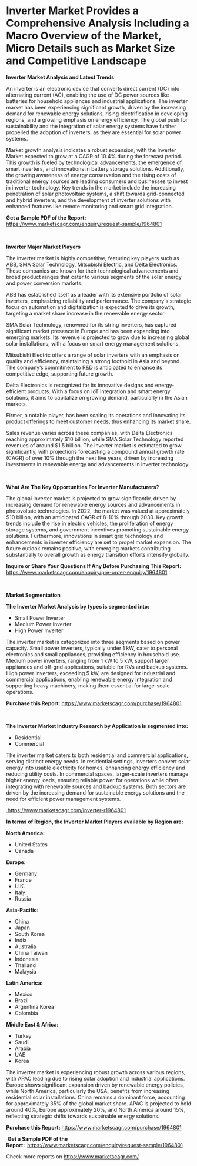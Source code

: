 <p><h1>Inverter Market Provides a Comprehensive Analysis Including a Macro Overview of the Market, Micro Details such as Market Size and Competitive Landscape</h1></p><p><strong>Inverter Market Analysis and Latest Trends</strong></p>
<p><p>An inverter is an electronic device that converts direct current (DC) into alternating current (AC), enabling the use of DC power sources like batteries for household appliances and industrial applications. The inverter market has been experiencing significant growth, driven by the increasing demand for renewable energy solutions, rising electrification in developing regions, and a growing emphasis on energy efficiency. The global push for sustainability and the integration of solar energy systems have further propelled the adoption of inverters, as they are essential for solar power systems.</p><p>Market growth analysis indicates a robust expansion, with the Inverter Market expected to grow at a CAGR of 10.4% during the forecast period. This growth is fueled by technological advancements, the emergence of smart inverters, and innovations in battery storage solutions. Additionally, the growing awareness of energy conservation and the rising costs of traditional energy sources are leading consumers and businesses to invest in inverter technology. Key trends in the market include the increasing penetration of solar photovoltaic systems, a shift towards grid-connected and hybrid inverters, and the development of inverter solutions with enhanced features like remote monitoring and smart grid integration.</p></p>
<p><strong>Get a Sample PDF of the Report:&nbsp;</strong> <a href="https://www.marketscagr.com/enquiry/request-sample/1964801?utm_campaign=2041&utm_medium=2&utm_source=Github&utm_content=ia&utm_term=13022025&utm_id=inverter">https://www.marketscagr.com/enquiry/request-sample/1964801</a></p>
<p>&nbsp;</p>
<p><strong>Inverter Major Market Players</strong></p>
<p><p>The inverter market is highly competitive, featuring key players such as ABB, SMA Solar Technology, Mitsubishi Electric, and Delta Electronics. These companies are known for their technological advancements and broad product ranges that cater to various segments of the solar energy and power conversion markets.</p><p>ABB has established itself as a leader with its extensive portfolio of solar inverters, emphasizing reliability and performance. The company's strategic focus on automation and digitalization is expected to drive its growth, targeting a market share increase in the renewable energy sector.</p><p>SMA Solar Technology, renowned for its string inverters, has captured significant market presence in Europe and has been expanding into emerging markets. Its revenue is projected to grow due to increasing global solar installations, with a focus on smart energy management solutions.</p><p>Mitsubishi Electric offers a range of solar inverters with an emphasis on quality and efficiency, maintaining a strong foothold in Asia and beyond. The company’s commitment to R&D is anticipated to enhance its competitive edge, supporting future growth.</p><p>Delta Electronics is recognized for its innovative designs and energy-efficient products. With a focus on IoT integration and smart energy solutions, it aims to capitalize on growing demand, particularly in the Asian markets.</p><p>Firmer, a notable player, has been scaling its operations and innovating its product offerings to meet customer needs, thus enhancing its market share. </p><p>Sales revenue varies across these companies, with Delta Electronics reaching approximately $10 billion, while SMA Solar Technology reported revenues of around $1.5 billion. The inverter market is estimated to grow significantly, with projections forecasting a compound annual growth rate (CAGR) of over 10% through the next five years, driven by increasing investments in renewable energy and advancements in inverter technology.</p></p>
<p>&nbsp;</p>
<p><strong>What Are The Key Opportunities For Inverter Manufacturers?</strong></p>
<p><p>The global inverter market is projected to grow significantly, driven by increasing demand for renewable energy sources and advancements in photovoltaic technologies. In 2022, the market was valued at approximately $10 billion, with an anticipated CAGR of 8-10% through 2030. Key growth trends include the rise in electric vehicles, the proliferation of energy storage systems, and government incentives promoting sustainable energy solutions. Furthermore, innovations in smart grid technology and enhancements in inverter efficiency are set to propel market expansion. The future outlook remains positive, with emerging markets contributing substantially to overall growth as energy transition efforts intensify globally.</p></p>
<p><strong>Inquire or Share Your Questions If Any Before Purchasing This Report:</strong> <a href="https://www.marketscagr.com/enquiry/pre-order-enquiry/1964801?utm_campaign=2041&utm_medium=2&utm_source=Github&utm_content=ia&utm_term=13022025&utm_id=inverter">https://www.marketscagr.com/enquiry/pre-order-enquiry/1964801</a></p>
<p>&nbsp;</p>
<p><strong>Market Segmentation</strong></p>
<p><strong>The Inverter Market Analysis by types is segmented into:</strong></p>
<p><ul><li>Small Power Inverter</li><li>Medium Power Inverter</li><li>High Power Inverter</li></ul></p>
<p><p>The inverter market is categorized into three segments based on power capacity. Small power inverters, typically under 1 kW, cater to personal electronics and small appliances, providing efficiency in household use. Medium power inverters, ranging from 1 kW to 5 kW, support larger appliances and off-grid applications, suitable for RVs and backup systems. High power inverters, exceeding 5 kW, are designed for industrial and commercial applications, enabling renewable energy integration and supporting heavy machinery, making them essential for large-scale operations.</p></p>
<p><strong>Purchase this Report:&nbsp;</strong><a href="https://www.marketscagr.com/purchase/1964801?utm_campaign=2041&utm_medium=2&utm_source=Github&utm_content=ia&utm_term=13022025&utm_id=inverter">https://www.marketscagr.com/purchase/1964801</a></p>
<p>&nbsp;</p>
<p><strong>The Inverter Market Industry Research by Application is segmented into:</strong></p>
<p><ul><li>Residential</li><li>Commercial</li></ul></p>
<p><p>The inverter market caters to both residential and commercial applications, serving distinct energy needs. In residential settings, inverters convert solar energy into usable electricity for homes, enhancing energy efficiency and reducing utility costs. In commercial spaces, larger-scale inverters manage higher energy loads, ensuring reliable power for operations while often integrating with renewable sources and backup systems. Both sectors are driven by the increasing demand for sustainable energy solutions and the need for efficient power management systems.</p></p>
<p><a href="https://www.marketscagr.com/inverter-r1964801?utm_campaign=2041&utm_medium=2&utm_source=Github&utm_content=ia&utm_term=13022025&utm_id=inverter">&nbsp;https://www.marketscagr.com/inverter-r1964801</a></p>
<p><strong>In terms of Region, the Inverter Market Players available by Region are:</strong></p>
<p>
    <p> <strong> North America: </strong>
        <ul>
            <li>United States</li>
            <li>Canada</li>
        </ul>
        </p> 
    <p> <strong> Europe: </strong>
        <ul>
            <li>Germany</li>
            <li>France</li>
            <li>U.K.</li>
            <li>Italy</li>
            <li>Russia</li>
        </ul>
        </p> 
    <p> <strong> Asia-Pacific: </strong>
        <ul>
            <li>China</li>
            <li>Japan</li>
            <li>South Korea</li>
            <li>India</li>
            <li>Australia</li>
            <li>China Taiwan</li>
            <li>Indonesia</li>
            <li>Thailand</li>
            <li>Malaysia</li>
        </ul>
        </p> 
    <p> <strong> Latin America: </strong>
        <ul>
            <li>Mexico</li>
            <li>Brazil</li>
            <li>Argentina Korea</li>
            <li>Colombia</li>
        </ul>
        </p> 
    <p> <strong> Middle East & Africa: </strong>
        <ul>
            <li>Turkey</li>
            <li>Saudi</li>
            <li>Arabia</li>
            <li>UAE</li>
            <li>Korea</li>
        </ul>
    </p>
    </p>
<p><p>The inverter market is experiencing robust growth across various regions, with APAC leading due to rising solar adoption and industrial applications. Europe shows significant expansion driven by renewable energy policies, while North America, particularly the USA, benefits from increasing residential solar installations. China remains a dominant force, accounting for approximately 35% of the global market share. APAC is projected to hold around 40%, Europe approximately 20%, and North America around 15%, reflecting strategic shifts towards sustainable energy solutions.</p></p>
<p><strong>Purchase this Report: </strong><a href="https://www.marketscagr.com/purchase/1964801?utm_campaign=2041&utm_medium=2&utm_source=Github&utm_content=ia&utm_term=13022025&utm_id=inverter">https://www.marketscagr.com/purchase/1964801</a></p>
<p>&nbsp;<strong>Get a Sample PDF of the Report:&nbsp;&nbsp;</strong><a href="https://www.marketscagr.com/enquiry/request-sample/1964801?utm_campaign=2041&utm_medium=2&utm_source=Github&utm_content=ia&utm_term=13022025&utm_id=inverter">https://www.marketscagr.com/enquiry/request-sample/1964801</a></p>
<p><strong></strong></p>
<p>Check more reports on <a href="https://www.marketscagr.com/?utm_campaign=2041&utm_medium=2&utm_source=Github&utm_content=ia&utm_term=13022025&utm_id=inverter">https://www.marketscagr.com/</a></p>